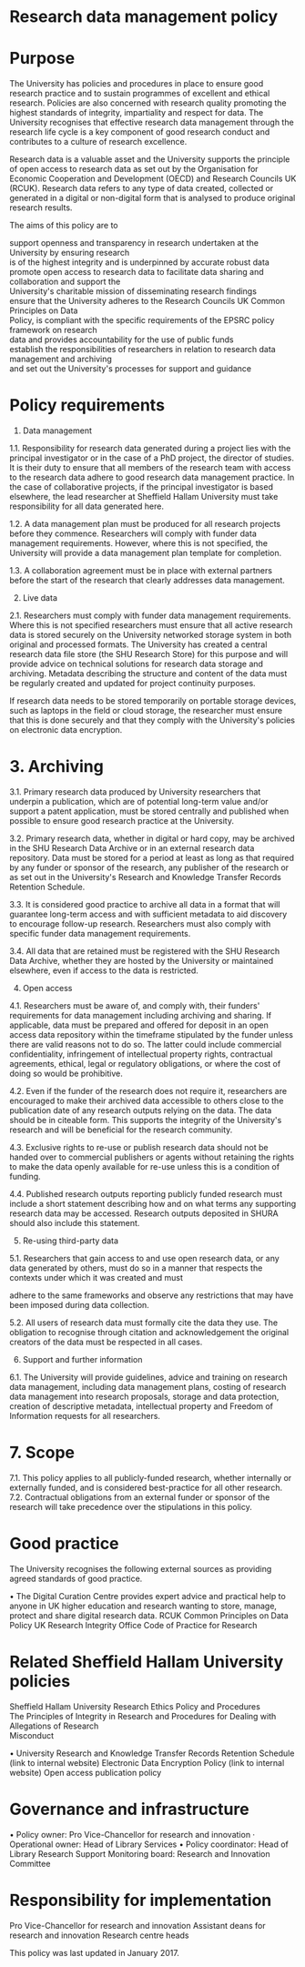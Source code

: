 # Research data management policy  

# Purpose  

The University has policies and procedures in place to ensure good research practice and to sustain programmes of excellent and ethical research. Policies are also concerned with research quality promoting the highest standards of integrity, impartiality and respect for data. The University recognises that effective research data management through the research life cycle is a key component of good research conduct and contributes to a culture of research excellence.  

Research data is a valuable asset and the University supports the principle of open access to research data as set out by the Organisation for Economic Cooperation and Development (OECD) and Research Councils UK (RCUK). Research data refers to any type of data created, collected or generated in a digital or non-digital form that is analysed to produce original research results.  

The aims of this policy are to  

support openness and transparency in research undertaken at the University by ensuring research   
is of the highest integrity and is underpinned by accurate robust data   
promote open access to research data to facilitate data sharing and collaboration and support the   
University's charitable mission of disseminating research findings   
ensure that the University adheres to the Research Councils UK Common Principles on Data   
Policy, is compliant with the specific requirements of the EPSRC policy framework on research   
data and provides accountability for the use of public funds   
establish the responsibilities of researchers in relation to research data management and archiving   
and set out the University's processes for support and guidance  

# Policy requirements  

1. Data management  

1.1. Responsibility for research data generated during a project lies with the principal investigator or in the case of a PhD project, the director of studies. It is their duty to ensure that all members of the research team with access to the research data adhere to good research data management practice. In the case of collaborative projects, if the principal investigator is based elsewhere, the lead researcher at Sheffield Hallam University must take responsibility for all data generated here.  

1.2. A data management plan must be produced for all research projects before they commence. Researchers will comply with funder data management requirements. However, where this is not specified, the University will provide a data management plan template for completion.  

1.3. A collaboration agreement must be in place with external partners before the start of the research that clearly addresses data management.  

2. Live data  

2.1. Researchers must comply with funder data management requirements. Where this is not specified researchers must ensure that all active research data is stored securely on the University networked storage system in both original and processed formats. The University has created a central research data file store (the SHU Research Store) for this purpose and will provide advice on technical solutions for research data storage and archiving. Metadata describing the structure and content of the data must be regularly created and updated for project continuity purposes.  

If research data needs to be stored temporarily on portable storage devices, such as laptops in the field or cloud storage, the researcher must ensure that this is done securely and that they comply with the University's policies on electronic data encryption.  

# 3. Archiving  

3.1. Primary research data produced by University researchers that underpin a publication, which are of potential long-term value and/or support a patent application, must be stored centrally and published when possible to ensure good research practice at the University.  

3.2. Primary research data, whether in digital or hard copy, may be archived in the SHU Research Data Archive or in an external research data repository. Data must be stored for a period at least as long as that required by any funder or sponsor of the research, any publisher of the research or as set out in the University's Research and Knowledge Transfer Records Retention Schedule.  

3.3. It is considered good practice to archive all data in a format that will guarantee long-term access and with sufficient metadata to aid discovery to encourage follow-up research. Researchers must also comply with specific funder data management requirements.  

3.4. All data that are retained must be registered with the SHU Research Data Archive, whether they are hosted by the University or maintained elsewhere, even if access to the data is restricted.  

4. Open access  

4.1. Researchers must be aware of, and comply with, their funders' requirements for data management including archiving and sharing. If applicable, data must be prepared and offered for deposit in an open access data repository within the timeframe stipulated by the funder unless there are valid reasons not to do so. The latter could include commercial confidentiality, infringement of intellectual property rights, contractual agreements, ethical, legal or regulatory obligations, or where the cost of doing so would be prohibitive.  

4.2. Even if the funder of the research does not require it, researchers are encouraged to make their archived data accessible to others close to the publication date of any research outputs relying on the data. The data should be in citeable form. This supports the integrity of the University's research and will be beneficial for the research community.  

4.3. Exclusive rights to re-use or publish research data should not be handed over to commercial publishers or agents without retaining the rights to make the data openly available for re-use unless this is a condition of funding.  

4.4. Published research outputs reporting publicly funded research must include a short statement describing how and on what terms any supporting research data may be accessed. Research outputs deposited in SHURA should also include this statement.  

5. Re-using third-party data  

5.1. Researchers that gain access to and use open research data, or any data generated by others, must do so in a manner that respects the contexts under which it was created and must  

adhere to the same frameworks and observe any restrictions that may have been imposed during data collection.  

5.2. All users of research data must formally cite the data they use. The obligation to recognise through citation and acknowledgement the original creators of the data must be respected in all cases.  

6. Support and further information  

6.1. The University will provide guidelines, advice and training on research data management, including data management plans, costing of research data management into research proposals, storage and data protection, creation of descriptive metadata, intellectual property and Freedom of Information requests for all researchers.  

# 7. Scope  

7.1. This policy applies to all publicly-funded research, whether internally or externally funded, and is considered best-practice for all other research.   
7.2. Contractual obligations from an external funder or sponsor of the research will take precedence over the stipulations in this policy.  

# Good practice  

The University recognises the following external sources as providing agreed standards of good practice.  

• The Digital Curation Centre provides expert advice and practical help to anyone in UK higher education and research wanting to store, manage, protect and share digital research data. RCUK Common Principles on Data Policy UK Research Integrity Office Code of Practice for Research  

# Related Sheffield Hallam University policies  

Sheffield Hallam University Research Ethics Policy and Procedures   
The Principles of Integrity in Research and Procedures for Dealing with Allegations of Research   
Misconduct  

• University Research and Knowledge Transfer Records Retention Schedule (link to internal website) Electronic Data Encryption Policy (link to internal website) Open access publication policy  

# Governance and infrastructure  

• Policy owner: Pro Vice-Chancellor for research and innovation · Operational owner: Head of Library Services • Policy coordinator: Head of Library Research Support Monitoring board: Research and Innovation Committee  

# Responsibility for implementation  

Pro Vice-Chancellor for research and innovation Assistant deans for research and innovation Research centre heads  

This policy was last updated in January 2017.  